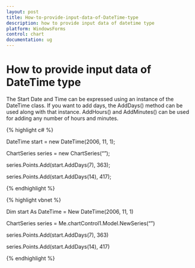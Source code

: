 ```yaml
---
layout: post
title: How-to-provide-input-data-of-DateTime-type
description: how to provide input data of datetime type
platform: WindowsForms
control: chart
documentation: ug
---
```


# How to provide input data of DateTime type

The Start Date and Time can be expressed using an instance of the DateTime class. If you want to add days, the AddDays() method can be used along with that instance. AddHours() and AddMinutes() can be used for adding any number of hours and minutes.



 {% highlight c# %}



DateTime start = new DateTime(2006, 11, 1);

ChartSeries series = new ChartSeries(“”);

series.Points.Add(start.AddDays(7), 363);

series.Points.Add(start.AddDays(14), 417);

{% endhighlight %}

{% highlight vbnet %}



Dim start As DateTime = New DateTime(2006, 11, 1)

ChartSeries series = Me.chartControl1.Model.NewSeries(“”)

series.Points.Add(start.AddDays(7), 363)

series.Points.Add(start.AddDays(14), 417)


{% endhighlight %}
